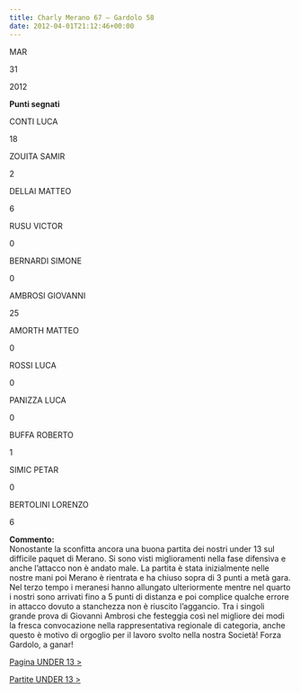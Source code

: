 ```yaml
---
title: Charly Merano 67 – Gardolo 58
date: 2012-04-01T21:12:46+00:00
---
```

MAR

31

2012

**Punti segnati**

CONTI LUCA

18

ZOUITA SAMIR

2

DELLAI MATTEO

6

RUSU VICTOR

0

BERNARDI SIMONE

0

AMBROSI GIOVANNI

25

AMORTH MATTEO

0

ROSSI LUCA

0

PANIZZA LUCA

0

BUFFA ROBERTO

1

SIMIC PETAR

0

BERTOLINI LORENZO

6

**Commento:**  
Nonostante la sconfitta ancora una buona partita dei nostri under 13 sul difficile paquet di Merano. Si sono visti miglioramenti nella fase difensiva e anche l’attacco non è andato male. La partita è stata inizialmente nelle nostre mani poi Merano è rientrata e ha chiuso sopra di 3 punti a metà gara. Nel terzo tempo i meranesi hanno allungato ulteriormente mentre nel quarto i nostri sono arrivati fino a 5 punti di distanza e poi complice qualche errore in attacco dovuto a stanchezza non è riuscito l’aggancio. Tra i singoli grande prova di Giovanni Ambrosi che festeggia così nel migliore dei modi la fresca convocazione nella rappresentativa regionale di categoria, anche questo è motivo di orgoglio per il lavoro svolto nella nostra Società! Forza Gardolo, a ganar!

[Pagina UNDER 13 >](http://www.basketgardolo.it/under-13)

[Partite UNDER 13 >](http://www.basketgardolo.it/?tag=under-13&cat=11)